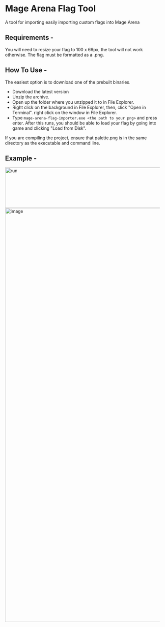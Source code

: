 # Mage Arena Flag Tool
A tool for importing easily importing custom flags into Mage Arena

## Requirements - 
You will need to resize your flag to 100 x 66px, the tool will not work otherwise. The flag must be formatted as a .png.

## How To Use -
The easiest option is to download one of the prebuilt binaries. 
- Download the latest version
- Unzip the archive.
- Open up the folder where you unzipped it to in File Explorer.
- Right click on the background in File Explorer, then, click "Open in Terminal". right click on the window in File Explorer.
- Type ```mage-arena-flag-importer.exe <the path to your png>``` and press enter. After this runs, you should be able to load your flag by going into game and clicking "Load from Disk".

If you are compiling the project, ensure that palette.png is in the same directory as the executable and command line.

## Example -
<img width="975" height="132" alt="run" src="https://github.com/user-attachments/assets/c06da9b4-11ab-46f2-871a-eb938a0ba4f9" />
<img width="2469" height="1347" alt="image" src="https://github.com/user-attachments/assets/dbfda652-2b64-46d1-8a3c-f445d9fd35ea" />
